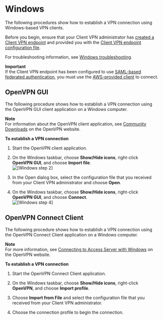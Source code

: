 # Windows<a name="windows"></a>

The following procedures show how to establish a VPN connection using Windows\-based VPN clients\.

Before you begin, ensure that your Client VPN administrator has [created a Client VPN endpoint](https://docs.aws.amazon.com/vpn/latest/clientvpn-admin/cvpn-working-endpoints.html#cvpn-working-endpoint-create) and provided you with the [Client VPN endpoint configuration file](https://docs.aws.amazon.com/vpn/latest/clientvpn-admin/cvpn-working-endpoints.html#cvpn-working-endpoint-export)\.

For troubleshooting information, see [Windows troubleshooting](windows-troubleshooting.md)\.

**Important**  
If the Client VPN endpoint has been configured to use [SAML\-based federated authentication](https://docs.aws.amazon.com/vpn/latest/clientvpn-admin/client-authentication.html#federated-authentication), you must use the [AWS\-provided client](connect-aws-client-vpn-connect.md) to connect\.

## OpenVPN GUI<a name="windows-openvpn-gui"></a>

The following procedure shows how to establish a VPN connection using the OpenVPN GUI client application on a Windows computer\.

**Note**  
For information about the OpenVPN client application, see [Community Downloads](https://openvpn.net/community-downloads/) on the OpenVPN website\.

**To establish a VPN connection**

1. Start the OpenVPN client application\.

1. On the Windows taskbar, choose **Show/Hide icons**, right\-click **OpenVPN GUI**, and choose **Import file**\.  
![\[Windows step 2\]](http://docs.aws.amazon.com/vpn/latest/clientvpn-user/images/windows_01.png)

1. In the Open dialog box, select the configuration file that you received from your Client VPN administrator and choose **Open**\.

1. On the Windows taskbar, choose **Show/Hide icons**, right\-click **OpenVPN GUI**, and choose **Connect**\.  
![\[Windows step 4\]](http://docs.aws.amazon.com/vpn/latest/clientvpn-user/images/windows_02.png)

## OpenVPN Connect Client<a name="windows-openvpn-connect"></a>

The following procedure shows how to establish a VPN connection using the OpenVPN Connect Client application on a Windows computer\.

**Note**  
For more information, see [Connecting to Access Server with Windows](https://openvpn.net/vpn-server-resources/connecting-to-access-server-with-windows/) on the OpenVPN website\.

**To establish a VPN connection**

1. Start the OpenVPN Connect Client application\.

1. On the Windows taskbar, choose **Show/Hide icons**, right\-click **OpenVPN**, and choose **Import profile**\.

1. Choose **Import from File** and select the configuration file that you received from your Client VPN administrator\.

1. Choose the connection profile to begin the connection\.